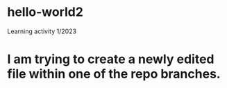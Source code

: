 # hello-world2
Learning activity 1/2023

# I am trying to create a newly edited file within one of the repo branches.

